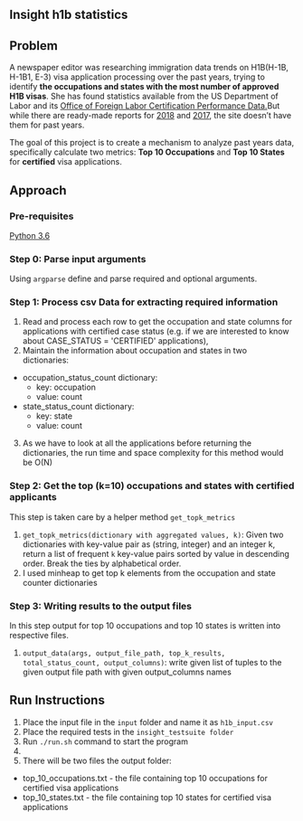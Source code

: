 ## Insight h1b statistics 

## Problem

A newspaper editor was researching immigration data trends on H1B(H-1B, H-1B1, E-3) visa application processing over the past years, trying to identify **the occupations and states with the most number of approved H1B visas**. She has found statistics available from the US Department of Labor and its [Office of Foreign Labor Certification Performance Data.]( https://www.foreignlaborcert.doleta.gov/performancedata.cfm#dis)But while there are ready-made reports for [2018](https://www.foreignlaborcert.doleta.gov/pdf/PerformanceData/2018/H-1B_Selected_Statistics_FY2018_Q4.pdf) and [2017](https://www.foreignlaborcert.doleta.gov/pdf/PerformanceData/2017/H-1B_Selected_Statistics_FY2017.pdf), the site doesn’t have them for past years.

The goal of this project is to create a mechanism to analyze past years data, specifically calculate two metrics: **Top 10 Occupations** and **Top 10 States** for **certified** visa applications. 

## Approach

### Pre-requisites
[Python 3.6](https://www.python.org/downloads/release/python-360/)
### Step 0: Parse input arguments
Using `argparse` define and parse required and optional arguments. 


### Step 1: Process csv Data for extracting required information
1. Read and process each row to get the occupation and state columns for applications with certified case status (e.g. if we are interested to know about CASE_STATUS = 'CERTIFIED' applications),
2. Maintain the information about occupation and states in two dictionaries:
  * occupation_status_count dictionary: 
    * key: occupation
    * value: count
  * state_status_count dictionary:
    * key: state
    * value: count
3. As we have to look at all the applications before returning the dictionaries, the run time and space complexity for this method would be O(N)


### Step 2: Get the top (k=10) occupations and states with certified applicants
This step is taken care by a helper method `get_topk_metrics`
1. `get_topk_metrics(dictionary with aggregated values, k)`: 
Given two dictionaries with key-value pair as (string, integer) and an integer k, return a list of frequent `k` key-value pairs sorted by value in descending order. Break the ties by alphabetical order.
2. I used minheap to get top k elements from the occupation and state counter dictionaries

### Step 3: Writing results to the output files
In this step output for top 10 occupations and top 10 states is written into respective files.
1. `output_data(args, output_file_path, top_k_results,
                            total_status_count,
                            output_columns)`: 
                            write given list of tuples to the given output file path with given output_columns names

## Run Instructions
1. Place the input file in the `input` folder and name it as `h1b_input.csv`
2. Place the required tests in the `insight_testsuite folder`
3. Run `./run.sh` command to start the program  
4. 
3. There will be two files the output folder:
  * top_10_occupations.txt - the file containing top 10 occupations for certified visa applications
  * top_10_states.txt - the file containing top 10 states for certified visa applications
